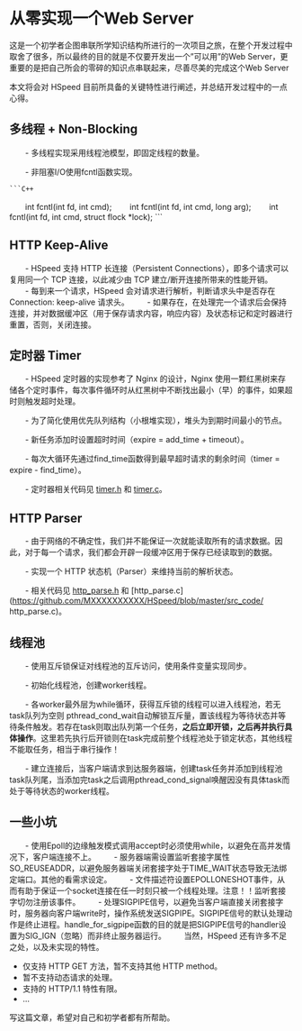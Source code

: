 ﻿
从零实现一个Web Server
===

这是一个初学者企图串联所学知识结构所进行的一次项目之旅，在整个开发过程中取舍了很多，所以最终的目的就是不仅要开发出一个”可以用”的Web Server，更重要的是把自己所会的零碎的知识点串联起来，尽善尽美的完成这个Web Server

本文将会对 HSpeed 目前所具备的关键特性进行阐述，并总结开发过程中的一点心得。

## 多线程 + Non-Blocking

　　- 多线程实现采用线程池模型，即固定线程的数量。

　　- 非阻塞I/O使用fcntl函数实现。
  
    ```C++
　　int fcntl(int fd, int cmd);
　　int fcntl(int fd, int cmd, long arg);
　　int fcntl(int fd, int cmd, struct flock *lock);
    ```

## HTTP Keep-Alive

　　- HSpeed 支持 HTTP 长连接（Persistent Connections），即多个请求可以复用同一个 TCP 连接，以此减少由 TCP 建立/断开连接所带来的性能开销。
　　- 每到来一个请求，HSpeed 会对请求进行解析，判断请求头中是否存在 Connection: keep-alive 请求头。
　　- 如果存在，在处理完一个请求后会保持连接，并对数据缓冲区（用于保存请求内容，响应内容）及状态标记和定时器进行重置，否则，关闭连接。


## 定时器 Timer

　　- HSpeed 定时器的实现参考了 Nginx 的设计，Nginx 使用一颗红黑树来存储各个定时事件，每次事件循环时从红黑树中不断找出最小（早）的事件，如果超时则触发超时处理。

　　- 为了简化使用优先队列结构（小根堆实现），堆头为到期时间最小的节点。

　　- 新任务添加时设置超时时间（expire = add_time + timeout）。

　　- 每次大循环先通过find_time函数得到最早超时请求的剩余时间（timer = expire - find_time）。  

　　- 定时器相关代码见 [timer.h](https://github.com/MXXXXXXXXXX/HSpeed/blob/master/src_code/timer.h) 和 [timer.c](https://github.com/MXXXXXXXXXX/HSpeed/blob/master/src_code/timer.c)。

## HTTP Parser

　　- 由于网络的不确定性，我们并不能保证一次就能读取所有的请求数据。因此，对于每一个请求，我们都会开辟一段缓冲区用于保存已经读取到的数据。

　　- 实现一个 HTTP 状态机（Parser）来维持当前的解析状态。

　　- 相关代码见 [http_parse.h](https://github.com/MXXXXXXXXXX/HSpeed/blob/master/src_code/http_parse.h) 和 [http_parse.c](https://github.com/MXXXXXXXXXX/HSpeed/blob/master/src_code/ http_parse.c)。

## 线程池

　　- 使用互斥锁保证对线程池的互斥访问，使用条件变量实现同步。

　　- 初始化线程池，创建worker线程。

　　- 各worker最外层为while循环，获得互斥锁的线程可以进入线程池，若无task队列为空则 pthread_cond_wait自动解锁互斥量，置该线程为等待状态并等待条件触发。若存在task则取出队列第一个任务，**之后立即开锁，之后再并执行具体操作**。这里若先执行后开锁则在task完成前整个线程池处于锁定状态，其他线程不能取任务，相当于串行操作！

　　- 建立连接后，当客户端请求到达服务器端，创建task任务并添加到线程池task队列尾，当添加完task之后调用pthread_cond_signal唤醒因没有具体task而处于等待状态的worker线程。

## 一些小坑

　　- 使用Epoll的边缘触发模式调用accept时必须使用while，以避免在高并发情况下，客户端连接不上。
　　- 服务器端需设置监听套接字属性SO_REUSEADDR，以避免服务器端关闭套接字处于TIME_WAIT状态导致无法绑定端口。其他的看需求设定。
　　- 文件描述符设置EPOLLONESHOT事件，从而有助于保证一个socket连接在任一时刻只被一个线程处理。注意！！监听套接字切勿注册该事件。
　　- 处理SIGPIPE信号，以避免当客户端直接关闭套接字时，服务器向客户端write时，操作系统发送SIGPIPE。SIGPIPE信号的默认处理动作是终止进程。handle_for_sigpipe函数的目的就是把SIGPIPE信号的handler设置为SIG_IGN（忽略）而非终止服务器运行。
　　当然，HSpeed 还有许多不足之处，以及未实现的特性。

* 仅支持 HTTP GET 方法，暂不支持其他 HTTP method。
* 暂不支持动态请求的处理。
* 支持的 HTTP/1.1 特性有限。
* ...

写这篇文章，希望对自己和初学者都有所帮助。

